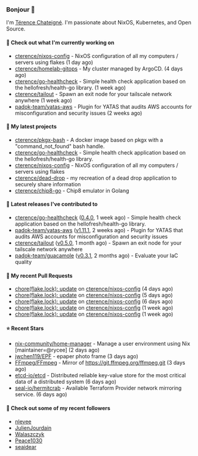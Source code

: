 ### Bonjour 👋

I'm [Térence Chateigné](https://www.terence.cloud). I'm passionate about NixOS, Kubernetes, and Open Source.

#### 👷 Check out what I'm currently working on

- [cterence/nixos-config](https://github.com/cterence/nixos-config) - NixOS configuration of all my computers / servers using flakes (1 day ago)
- [cterence/homelab-gitops](https://github.com/cterence/homelab-gitops) - My cluster managed by ArgoCD. (4 days ago)
- [cterence/go-healthcheck](https://github.com/cterence/go-healthcheck) - Simple health check application based on the hellofresh/health-go library. (1 week ago)
- [cterence/tailout](https://github.com/cterence/tailout) - Spawn an exit node for your tailscale network anywhere (1 week ago)
- [padok-team/yatas-aws](https://github.com/padok-team/yatas-aws) - Plugin for YATAS that audits AWS accounts for misconfiguration and security issues (2 weeks ago)

#### 🌱 My latest projects

- [cterence/pkgx-bash](https://github.com/cterence/pkgx-bash) - A docker image based on pkgx with a &#34;command_not_found&#34; bash handle.
- [cterence/go-healthcheck](https://github.com/cterence/go-healthcheck) - Simple health check application based on the hellofresh/health-go library.
- [cterence/nixos-config](https://github.com/cterence/nixos-config) - NixOS configuration of all my computers / servers using flakes
- [cterence/dead-drop](https://github.com/cterence/dead-drop) - my recreation of a dead drop application to securely share information
- [cterence/chip8-go](https://github.com/cterence/chip8-go) - Chip8 emulator in Golang

#### 🔭 Latest releases I've contributed to

- [cterence/go-healthcheck](https://github.com/cterence/go-healthcheck) ([0.4.0](https://github.com/cterence/go-healthcheck/releases/tag/0.4.0), 1 week ago) - Simple health check application based on the hellofresh/health-go library.
- [padok-team/yatas-aws](https://github.com/padok-team/yatas-aws) ([v1.11.1](https://github.com/padok-team/yatas-aws/releases/tag/v1.11.1), 2 weeks ago) - Plugin for YATAS that audits AWS accounts for misconfiguration and security issues
- [cterence/tailout](https://github.com/cterence/tailout) ([v0.5.0](https://github.com/cterence/tailout/releases/tag/v0.5.0), 1 month ago) - Spawn an exit node for your tailscale network anywhere
- [padok-team/guacamole](https://github.com/padok-team/guacamole) ([v0.3.1](https://github.com/padok-team/guacamole/releases/tag/v0.3.1), 2 months ago) - Evaluate your IaC quality

#### 🔨 My recent Pull Requests

- [chore(flake.lock): update](https://github.com/cterence/nixos-config/pull/144) on [cterence/nixos-config](https://github.com/cterence/nixos-config) (4 days ago)
- [chore(flake.lock): update](https://github.com/cterence/nixos-config/pull/143) on [cterence/nixos-config](https://github.com/cterence/nixos-config) (5 days ago)
- [chore(flake.lock): update](https://github.com/cterence/nixos-config/pull/142) on [cterence/nixos-config](https://github.com/cterence/nixos-config) (6 days ago)
- [chore(flake.lock): update](https://github.com/cterence/nixos-config/pull/141) on [cterence/nixos-config](https://github.com/cterence/nixos-config) (1 week ago)
- [chore(flake.lock): update](https://github.com/cterence/nixos-config/pull/140) on [cterence/nixos-config](https://github.com/cterence/nixos-config) (1 week ago)

#### ⭐ Recent Stars

- [nix-community/home-manager](https://github.com/nix-community/home-manager) - Manage a user environment using Nix  [maintainer=@rycee]  (2 days ago)
- [jwchen119/EPF](https://github.com/jwchen119/EPF) - epaper photo frame (3 days ago)
- [FFmpeg/FFmpeg](https://github.com/FFmpeg/FFmpeg) - Mirror of https://git.ffmpeg.org/ffmpeg.git (3 days ago)
- [etcd-io/etcd](https://github.com/etcd-io/etcd) - Distributed reliable key-value store for the most critical data of a distributed system (6 days ago)
- [seal-io/hermitcrab](https://github.com/seal-io/hermitcrab) - Available Terraform Provider network mirroring service. (6 days ago)

#### 👯 Check out some of my recent followers

- [nlevee](https://github.com/nlevee)
- [JulienJourdain](https://github.com/JulienJourdain)
- [Walaszczyk](https://github.com/Walaszczyk)
- [Peace1030](https://github.com/Peace1030)
- [seaidear](https://github.com/seaidear)
